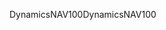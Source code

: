 <span data-ttu-id="b4d36-101">DynamicsNAV100</span><span class="sxs-lookup"><span data-stu-id="b4d36-101">DynamicsNAV100</span></span>